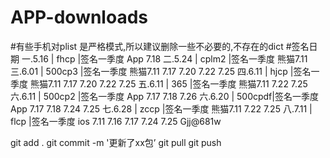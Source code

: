 ﻿# APP-downloads
#有些手机对plist 是严格模式,所以建议删除一些不必要的,不存在的dict
#签名日期
一.5.16  | fhcp   |签名一季度   App   7.18
二.5.24  | cplm2  |签名一季度   熊猫7.11	
三.6.01  | 500cp3 |签名一季度   熊猫7.11  7.17  7.20 7.22 7.25
四.6.11  | hjcp   |签名一季度   熊猫7.11  7.17 7.20 7.22 7.25
五.6.11  | 365    |签名一季度   熊猫7.11 7.22 7.25
六.6.11  | 500cp2 |签名一季度   App  7.17  7.18  7.26
六.6.20  | 500cpdf|签名一季度   App  7.17  7.18 7.24 7.25
七.6.28  | zccp   |签名一季度   熊猫7.11 7.22 7.25
八.7.11  | flcp   |签名一季度   ios 7.11   7.16  7.17 7.24 7.25
Gjj@681w


git add . 
git commit -m '更新了xx包’
git pull
git push



